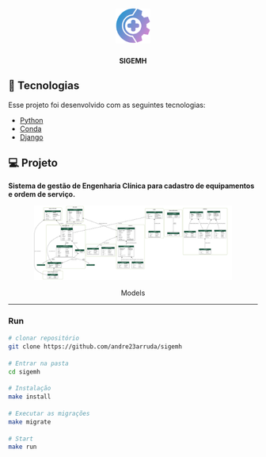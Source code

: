<h1 align="center">
    <img alt="SIGEMH" title="SIGEMH" src="setup/static/images/icon.svg" width="70px" />
</h1>

<h4 align="center">
    SIGEMH
</h4>

## 🚀 Tecnologias
Esse projeto foi desenvolvido com as seguintes tecnologias:

- [Python](https://www.python.org/)
- [Conda](https://conda.io/projects/conda/en/stable/user-guide/install/download.html)
- [Django](https://www.djangoproject.com/)

## 💻 Projeto
**Sistema de gestão de Engenharia Clínica para cadastro de equipamentos e ordem de serviço.**
<div align="center">
    <img alt="Models" title="Models" src="apps/models.png" width="400px" />
</div>
<p align="center">Models</p>
<hr>


### Run
```sh
# clonar repositório
git clone https://github.com/andre23arruda/sigemh

# Entrar na pasta
cd sigemh

# Instalação
make install

# Executar as migrações
make migrate

# Start
make run
```
